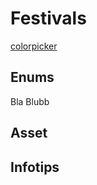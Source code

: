 # Festivals

[colorpicker](../../html/colorpicker.html ':include :type=iframe')

## Enums

Bla Blubb

## Asset

## Infotips